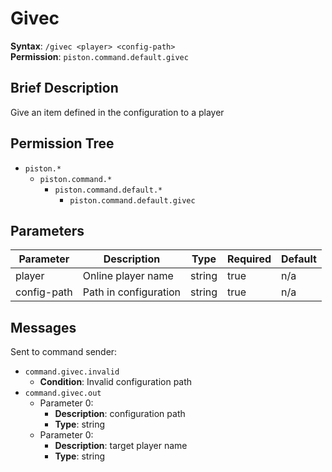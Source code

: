 # Givec
**Syntax**: `/givec <player> <config-path>` \
**Permission**: `piston.command.default.givec`

## Brief Description
Give an item defined in the configuration to a player

## Permission Tree
- `piston.*`
  - `piston.command.*`
    - `piston.command.default.*`
      - `piston.command.default.givec`

## Parameters
| Parameter   | Description           | Type        | Required | Default            |
| ----------- | --------------------- | ----------- | -------- | ------------------ |
| player      | Online player name    | string      | true     | n/a                |
| config-path | Path in configuration | string      | true     | n/a                |

## Messages
Sent to command sender:
* `command.givec.invalid`
  * **Condition**: Invalid configuration path
* `command.givec.out`
  * Parameter 0: 
    * **Description**: configuration path
    * **Type**: string
  * Parameter 0: 
    * **Description**: target player name
    * **Type**: string